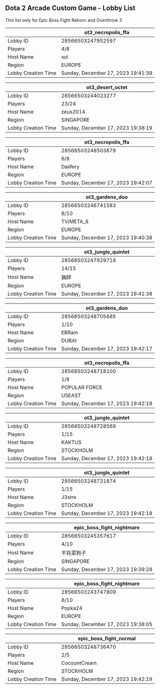 ## Dota 2 Arcade Custom Game - Lobby List

This list only for Epic Boss Fight Reborn and Overthrow 3

|  | ot3_necropolis_ffa |
| ------ | ------ |
| Lobby ID | 28566503247952597 |
| Players | 4/8 |
| Host Name | xol |
| Region | EUROPE |
| Lobby Creation Time | Sunday, December 17, 2023 19:41:39 |


|  | ot3_desert_octet |
| ------ | ------ |
| Lobby ID | 28566503244023277 |
| Players | 23/24 |
| Host Name | zeus2014 |
| Region | SINGAPORE |
| Lobby Creation Time | Sunday, December 17, 2023 19:38:19 |


|  | ot3_necropolis_ffa |
| ------ | ------ |
| Lobby ID | 28566503248503878 |
| Players | 6/8 |
| Host Name | Daiifery |
| Region | EUROPE |
| Lobby Creation Time | Sunday, December 17, 2023 19:42:07 |


|  | ot3_gardens_duo |
| ------ | ------ |
| Lobby ID | 28566503246741583 |
| Players | 8/10 |
| Host Name | TV/META_6 |
| Region | EUROPE |
| Lobby Creation Time | Sunday, December 17, 2023 19:40:38 |


|  | ot3_jungle_quintet |
| ------ | ------ |
| Lobby ID | 28566503247929718 |
| Players | 14/15 |
| Host Name | 猟師 |
| Region | EUROPE |
| Lobby Creation Time | Sunday, December 17, 2023 19:41:38 |


|  | ot3_gardens_duo |
| ------ | ------ |
| Lobby ID | 28566503248705685 |
| Players | 1/10 |
| Host Name | EBRam |
| Region | DUBAI |
| Lobby Creation Time | Sunday, December 17, 2023 19:42:17 |


|  | ot3_necropolis_ffa |
| ------ | ------ |
| Lobby ID | 28566503248718100 |
| Players | 1/8 |
| Host Name | POPULAR FORCE |
| Region | USEAST |
| Lobby Creation Time | Sunday, December 17, 2023 19:42:18 |


|  | ot3_jungle_quintet |
| ------ | ------ |
| Lobby ID | 28566503248728569 |
| Players | 1/15 |
| Host Name | KAKTUS |
| Region | STOCKHOLM |
| Lobby Creation Time | Sunday, December 17, 2023 19:42:18 |


|  | ot3_jungle_quintet |
| ------ | ------ |
| Lobby ID | 28566503248731874 |
| Players | 1/15 |
| Host Name | J3stre |
| Region | STOCKHOLM |
| Lobby Creation Time | Sunday, December 17, 2023 19:42:18 |


|  | epic_boss_fight_nightmare |
| ------ | ------ |
| Lobby ID | 28566503245357617 |
| Players | 4/10 |
| Host Name | 不狂菜狗子 |
| Region | SINGAPORE |
| Lobby Creation Time | Sunday, December 17, 2023 19:39:28 |


|  | epic_boss_fight_nightmare |
| ------ | ------ |
| Lobby ID | 28566503243747809 |
| Players | 8/10 |
| Host Name | Popka24 |
| Region | EUROPE |
| Lobby Creation Time | Sunday, December 17, 2023 19:38:05 |


|  | epic_boss_fight_normal |
| ------ | ------ |
| Lobby ID | 28566503248736470 |
| Players | 2/5 |
| Host Name | CocountCream |
| Region | STOCKHOLM |
| Lobby Creation Time | Sunday, December 17, 2023 19:42:19 |


